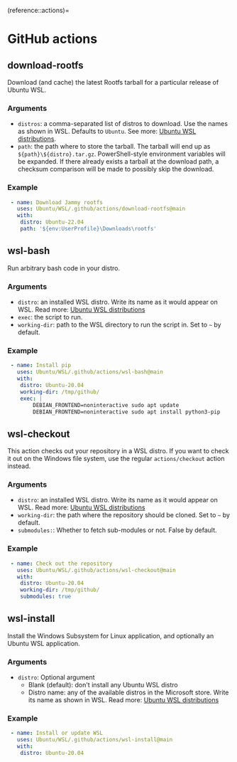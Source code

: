 (reference::actions)=
# GitHub actions

<!-- TODO: intro paragraph  -->

## download-rootfs
Download (and cache) the latest Rootfs tarball for a particular release of Ubuntu WSL.

### Arguments
- `distros`: a comma-separated list of distros to download. Use the names as shown in WSL. Defaults to `Ubuntu`. See more: [Ubuntu WSL distributions](reference::distros).
- `path`: the path where to store the tarball. The tarball will end up as `${path}\${distro}.tar.gz`. PowerShell-style environment variables will be expanded. If there already exists a tarball at the download path, a checksum comparison will be made to possibly skip the download.

### Example
```yaml
 - name: Download Jammy rootfs
   uses: Ubuntu/WSL/.github/actions/download-rootfs@main
   with:
    distro: Ubuntu-22.04
    path: '${env:UserProfile}\Downloads\rootfs'
```


## wsl-bash
Run arbitrary bash code in your distro.

### Arguments
 - `distro`: an installed WSL distro. Write its name as it would appear on WSL. Read more: [Ubuntu WSL distributions](reference::distros)
 - `exec`: the script to run.
 - `working-dir`: path to the WSL directory to run the script in. Set to `~` by default.

### Example
```yaml
 - name: Install pip
   uses: Ubuntu/WSL/.github/actions/wsl-bash@main
   with:
    distro: Ubuntu-20.04
    working-dir: /tmp/github/
    exec: |
        DEBIAN_FRONTEND=noninteractive sudo apt update
        DEBIAN_FRONTEND=noninteractive sudo apt install python3-pip
```

## wsl-checkout
This action checks out your repository in a WSL distro. If you want to check it out on the Windows file system, use the regular `actions/checkout` action instead.

### Arguments
- `distro`: an installed WSL distro. Write its name as it would appear on WSL. Read more: [Ubuntu WSL distributions](reference::distros)
- `working-dir`: the path where the repository should be cloned. Set to `~` by default.
- `submodules:`: Whether to fetch sub-modules or not. False by default.

### Example
```yaml
 - name: Check out the repository
   uses: Ubuntu/WSL/.github/actions/wsl-checkout@main
   with:
    distro: Ubuntu-20.04
    working-dir: /tmp/github/
    submodules: true
```

## wsl-install
Install the Windows Subsystem for Linux application, and optionally an Ubuntu WSL application.

### Arguments
- `distro`: Optional argument
  - Blank (default): don't install any Ubuntu WSL distro
  - Distro name: any of the available distros in the Microsoft store. Write its name as shown in WSL. Read more: [Ubuntu WSL distributions](reference::distros)

### Example
```yaml
 - name: Install or update WSL
   uses: Ubuntu/WSL/.github/actions/wsl-install@main
   with:
    distro: Ubuntu-20.04
```
